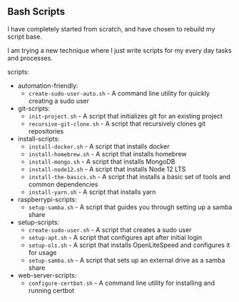 ## Bash Scripts
I have completely started from scratch, and have chosen to rebuild my script base.

I am trying a new technique where I just write scripts for my every day tasks and processes.

scripts:
 - automation-friendly:
    - `create-sudo-user-auto.sh` - A command line utility for quickly creating a sudo user
 - git-scripts:
    - `init-project.sh` - A script that initializes git for an existing project
    - `recursive-git-clone.sh` - A script that recursively clones git repositories
 - install-scripts:
    - `install-docker.sh` - A script that installs docker
    - `install-homebrew.sh` - A script that installs homebrew
    - `install-mongo.sh` - A script that installs MongoDB
    - `install-node12.sh` - A script that installs Node 12 LTS
    - `install-the-basics.sh` - A script that installs a basic set of tools and common dependencies
    - `install-yarn.sh` - A script that installs yarn
 - raspberrypi-scripts:
    - `setup-samba.sh` - A script that guides you through setting up a samba share
 - setup-scripts:
    - `create-sudo-user.sh` - A script that creates a sudo user
    - `setup-apt.sh` - A script that configures apt after initial login
    - `setup-ols.sh` - A script that installs OpenLiteSpeed and configures it for usage
    - `setup-samba.sh` - A script that sets up an external drive as a samba share
 - web-server-scripts:
    - `configure-certbot.sh` - A command line utility for installing and running certbot